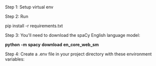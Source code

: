 Step 1: Setup virtual env

Step 2: Run

pip install -r requirements.txt

Step 3: You'll need to download the spaCy English language model:

**python** **-m** **spacy** **download** **en_core_web_sm**

Step 4: Create a .env file in your project directory with these environment variables:
